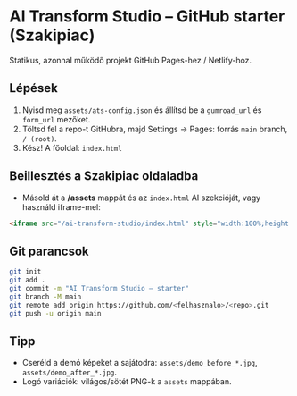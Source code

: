 # AI Transform Studio – GitHub starter (Szakipiac)

Statikus, azonnal működő projekt GitHub Pages-hez / Netlify-hoz.

## Lépések
1) Nyisd meg `assets/ats-config.json` és állítsd be a `gumroad_url` és `form_url` mezőket.
2) Töltsd fel a repo-t GitHubra, majd Settings → Pages: forrás `main` branch, `/ (root)`.
3) Kész! A főoldal: `index.html`

## Beillesztés a Szakipiac oldaladba
- Másold át a **/assets** mappát és az `index.html` AI szekcióját, vagy használd iframe-mel:
```html
<iframe src="/ai-transform-studio/index.html" style="width:100%;height:1800px;border:0" loading="lazy"></iframe>
```

## Git parancsok
```bash
git init
git add .
git commit -m "AI Transform Studio – starter"
git branch -M main
git remote add origin https://github.com/<felhasznalo>/<repo>.git
git push -u origin main
```

## Tipp
- Cseréld a demó képeket a sajátodra: `assets/demo_before_*.jpg`, `assets/demo_after_*.jpg`.
- Logó variációk: világos/sötét PNG-k a `assets` mappában.

